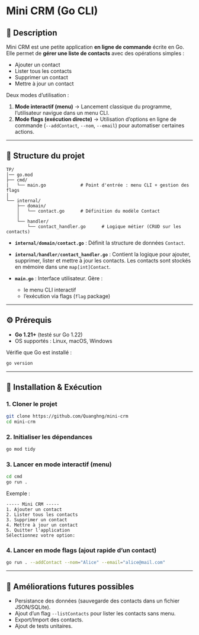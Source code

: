 # Mini CRM (Go CLI)

## 📌 Description

Mini CRM est une petite application **en ligne de commande** écrite en Go.
Elle permet de **gérer une liste de contacts** avec des opérations simples :

* Ajouter un contact
* Lister tous les contacts
* Supprimer un contact
* Mettre à jour un contact

Deux modes d’utilisation :

1. **Mode interactif (menu)** → Lancement classique du programme, l’utilisateur navigue dans un menu CLI.
2. **Mode flags (exécution directe)** → Utilisation d’options en ligne de commande (`--addContact`, `--nom`, `--email`) pour automatiser certaines actions.

---

## 📂 Structure du projet

```
TP/
│── go.mod
├── cmd/  
|   └── main.go             # Point d'entrée : menu CLI + gestion des flags
│
└── internal/
    ├── domain/
    │   └── contact.go      # Définition du modèle Contact
    │
    └── handler/
        └── contact_handler.go      # Logique métier (CRUD sur les contacts)
```

* **`internal/domain/contact.go`** : Définit la structure de données `Contact`.
* **`internal/handler/contact_handler.go`** : Contient la logique pour ajouter, supprimer, lister et mettre à jour les contacts. Les contacts sont stockés en mémoire dans une `map[int]Contact`.
* **`main.go`** : Interface utilisateur. Gère :

  * le menu CLI interactif
  * l’exécution via flags (`flag` package)

---

## ⚙️ Prérequis

* **Go 1.21+** (testé sur Go 1.22)
* OS supportés : Linux, macOS, Windows

Vérifie que Go est installé :

```bash
go version
```

---

## 🚀 Installation & Exécution

### 1. Cloner le projet

```bash
git clone https://github.com/Quanghng/mini-crm
cd mini-crm
```

### 2. Initialiser les dépendances

```bash
go mod tidy
```

### 3. Lancer en mode interactif (menu)

```bash
cd cmd
go run .
```

Exemple :

```
----- Mini CRM -----
1. Ajouter un contact
2. Lister tous les contacts
3. Supprimer un contact
4. Mettre à jour un contact
5. Quitter l'application
Sélectionnez votre option:
```

### 4. Lancer en mode flags (ajout rapide d’un contact)

```bash
go run . --addContact --nom="Alice" --email="alice@mail.com"
```

---

## 🔮 Améliorations futures possibles

* Persistance des données (sauvegarde des contacts dans un fichier JSON/SQLite).
* Ajout d’un flag `--listContacts` pour lister les contacts sans menu.
* Export/Import des contacts.
* Ajout de tests unitaires.



